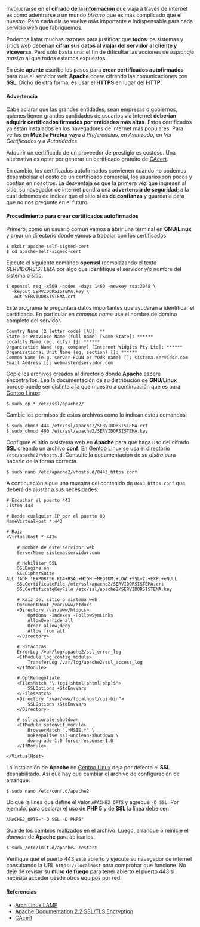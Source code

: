 
Involucrarse en el **cifrado de la información** que viaja a través de internet es como adentrarse a un mundo _bizarro_ que es más complicado que el nuestro. Pero cada día se vuelve más importante e indispensable para cada servicio _web_ que fabriquemos.

Podemos listar muchas razones para justificar que **todos** los sistemas y sitios web deberían **cifrar sus datos al viajar del servidor al cliente y viceversa**. Pero sólo basta una: el fin de dificultar las acciones de _espionaje masivo_ al que todos estamos expuestos.

En este **apunte** escribo los pasos para **crear certificados autofirmados** para que el servidor web **Apache** opere cifrando las comunicaciones con **SSL**. Dicho de otra forma, es usar el **HTTPS** en lugar del **HTTP**.

#### Advertencia

Cabe aclarar que las grandes entidades, sean empresas o gobiernos, quienes tienen grandes cantidades de usuarios vía internet **deberían adquirir certificados firmados por entidades más altas**. Éstos certificados ya están instalados en los navegadores de internet más populares. Para verlos en **Mozilla Firefox** vaya a _Preferencias_, en _Avanzado_, en _Ver Certificados_ y a _Autoridades_.

Adquirir un certificado de un proveedor de prestigio es costoso. Una alternativa es optar por generar un certificado gratuito de [CAcert](http://www.cacert.org/).

En cambio, los certificados autofirmados convienen cuando no podemos desembolsar el costo de un certificado comercial, los usuarios son pocos y confían en nosotros. La desventaja es que la primera vez que ingresen al sitio, su navegador de internet pondrá una **advertencia de seguridad**; a la cual debemos de indicar que el sitio **sí es de confianza** y guardarla para que no nos pregunte en el futuro.

#### Procedimiento para crear certificados autofirmados

Primero, como un usuario común vamos a abrir una terminal en **GNU/Linux** y crear un directorio donde vamos a trabajar con los certificados.

    $ mkdir apache-self-signed-cert
    $ cd apache-self-signed-cert

Ejecute el siguiente comando **openssl** reemplazando el texto _SERVIDORSISTEMA_ por algo que identifique el servidor y/o nombre del sistema o sitio:

    $ openssl req -x509 -nodes -days 1460 -newkey rsa:2048 \
      -keyout SERVIDORSISTEMA.key \
      -out SERVIDORSISTEMA.crt

Este programa le preguntará datos importantes que ayudarán a identificar el certificado. En particular en _common name_ use el nombre de domino completo del servidor.

    Country Name (2 letter code) [AU]: **
    State or Province Name (full name) [Some-State]: ******
    Locality Name (eg, city) []: ******
    Organization Name (eg, company) [Internet Widgits Pty Ltd]: ******
    Organizational Unit Name (eg, section) []: ******
    Common Name (e.g. server FQDN or YOUR name) []: sistema.servidor.com
    Email Address []: webmaster@servidor.com

Copie los archivos creados al directorio donde **Apache** espere encontrarlos. Lea la documentación de su distribución de **GNU/Linux** porque puede ser distinta a la que muestro a continuación que es para [Gentoo Linux](http://gentoo.org/):

    $ sudo cp * /etc/ssl/apache2/

Cambie los permisos de estos archivos como lo indican estos comandos:

    $ sudo chmod 444 /etc/ssl/apache2/SERVIDORSISTEMA.crt
    $ sudo chmod 400 /etc/ssl/apache2/SERVIDORSISTEMA.key

Configure el sitio o sistema web en **Apache** para que haga uso del cifrado **SSL** creando un archivo **conf**. En [Gentoo Linux](http://gentoo.org/) se usa el directorio `/etc/apache2/vhosts.d`. Consulte la documentación de su _distro_ para hacerlo de la forma correcta.

    $ sudo nano /etc/apache2/vhosts.d/0443_https.conf

A continuación sigue una muestra del contenido de `0443_https.conf` que deberá de ajustar a sus necesidades:

    # Escuchar el puerto 443
    Listen 443

    # Desde cualquier IP por el puerto 80
    NameVirtualHost *:443

    # Raiz
    <VirtualHost *:443>

        # Nombre de este servidor web
        ServerName sistema.servidor.com

        # Habilitar SSL
        SSLEngine on
        SSLCipherSuite ALL:!ADH:!EXPORT56:RC4+RSA:+HIGH:+MEDIUM:+LOW:+SSLv2:+EXP:+eNULL
        SSLCertificateFile /etc/ssl/apache2/SERVIDORSISTEMA.crt
        SSLCertificateKeyFile /etc/ssl/apache2/SERVIDORSISTEMA.key

        # Raíz del sitio o sistema web
        DocumentRoot /var/www/htdocs
        <Directory /var/www/htdocs>
            Options -Indexes -FollowSymLinks
            AllowOverride all
            Order allow,deny
            Allow from all
        </Directory>

        # Bitácoras
        ErrorLog /var/log/apache2/ssl_error_log
        <IfModule log_config_module>
            TransferLog /var/log/apache2/ssl_access_log
        </IfModule>

        # OptRenegotiate
        <FilesMatch "\.(cgi|shtml|phtml|php)$">
            SSLOptions +StdEnvVars
        </FilesMatch>
        <Directory "/var/www/localhost/cgi-bin">
            SSLOptions +StdEnvVars
        </Directory>

        # ssl-accurate-shutdown
        <IfModule setenvif_module>
            BrowserMatch ".*MSIE.*" \
            nokeepalive ssl-unclean-shutdown \
            downgrade-1.0 force-response-1.0
        </IfModule>

    </VirtualHost>

La instalación de **Apache** en [Gentoo Linux](http://gentoo.org/) deja por defecto el **SSL** deshabilitado. Así que hay que cambiar el archivo de configuración de arranque:

    $ sudo nano /etc/conf.d/apache2

Ubique la línea que define el valor `APACHE2_OPTS` y agregue `-D SSL`. Por ejemplo, para declarar el uso de **PHP 5** y de **SSL** la línea debe ser:

    APACHE2_OPTS="-D SSL -D PHP5"

Guarde los cambios realizados en el archivo. Luego, arranque o reinicie el _daemon_ de **Apache** para aplicarlos.

    $ sudo /etc/init.d/apache2 restart

Verifique que el puerto 443 esté abierto y ejecute su navegador de internet consultando la URL `https://localhost` para comprobar que funcione. No deje de revisar su **muro de fuego** para tener abierto el puerto 443 si necesita acceder desde otros equipos por red.

#### Referencias

* [Arch Linux LAMP](https://wiki.archlinux.org/index.php/LAMP)
* [Apache Documentation 2.2 SSL/TLS Encryption](http://httpd.apache.org/docs/2.2/ssl/)
* [CAcert](https://www.cacert.org/)
